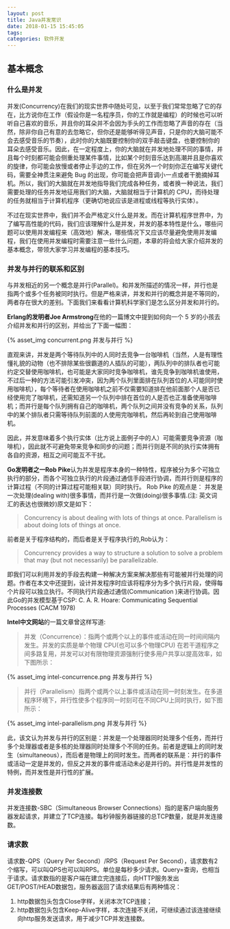 ```yaml
---
layout: post
title: Java并发常识
date: 2018-01-15 15:45:05
tags:
categories: 软件开发
---
```


## 基本概念

### 什么是并发

并发(Concurrency)在我们的现实世界中随处可见，以至于我们常常忽略了它的存在，比方说你在工作（假设你是一名程序员，你的工作就是编程）的时候也可以听听自己喜欢的音乐，并且你的耳朵并不会因为手头的工作而忽略了声音的存在（当然，除非你自己有意的去忽略它，但你还是能够听得见声音，只是你的大脑可能不会去感受音乐的节奏），此时你的大脑既要控制你的双手敲击键盘，也要控制你的耳朵去感受音乐。因此，在一定程度上，你的大脑就在并发地处理不同的事情，并且每个时刻都可能会侧重处理某件事情，比如某个时刻音乐达到高潮并且是你喜欢的旋律，你可能会放慢或者停止手边的工作，但在另外一个时刻你正在编写关键代码，需要全神贯注来避免 Bug 的出现，你可能会把声音调小一点或者干脆摘掉耳机。所以，我们的大脑就在并发地指导我们完成各种任务，或者换一种说法，我们需要处理的任务并发地征用我们的大脑，大脑就相当于计算机的 CPU，而待处理的任务就相当于计算机程序（更确切地说应该是进程或线程等执行实体）。

不过在现实世界中，我们并不会严格定义什么是并发。而在计算机程序世界中，为了编写高性能的代码，我们应该理解什么是并发，并发的基本特性是什么，哪些问题可以使用并发编程来（高效地）解决，哪些情况下又应该尽量避免使用并发编程，我们在使用并发编程时需要注意一些什么问题，本章的将会给大家介绍并发的基本概念，带领大家学习并发编程的基本技巧。

### 并发与并行的联系和区别

与并发相近的另一个概念是并行(Parallel)。和并发所描述的情况一样，并行也是指两个或多个任务被同时执行。但是严格来讲，并发和并行的概念并是不等同的，两者存在很大的差别。下面我们来看看计算机科学家们是怎么区分并发和并行的。

**Erlang的发明者Joe Armstrong**在他的一篇博文中提到如何向一个 5 岁的小孩去介绍并发和并行的区别，并给出了下面一幅图：

{% asset_img concurrent.png 并发与并行 %}

直观来讲，并发是两个等待队列中的人同时去竞争一台咖啡机（当然，人是有理性懂礼貌的动物（也不排除某些很霸道的人插队的可能），两队列中的排队者也可能约定交替使用咖啡机，也可能是大家同时竞争咖啡机，谁先竞争到咖啡机谁使用，不过后一种的方法可能引发冲突，因为两个队列里面排在队列首位的人可能同时使用咖啡机），每个等待者在使用咖啡机之前不仅需要知道排在他前面那个人是否已经使用完了咖啡机，还需知道另一个队列中排在首位的人是否也正准备使用咖啡机；而并行是每个队列拥有自己的咖啡机，两个队列之间并没有竞争的关系，队列中的某个排队者只需等待队列前面的人使用完咖啡机，然后再轮到自己使用咖啡机。

因此，并发意味着多个执行实体（比方说上面例子中的人）可能需要竞争资源（咖啡机），因此就不可避免带来竞争和同步的问题；而并行则是不同的执行实体拥有各自的资源，相互之间可能互不干扰。

**Go发明者之一Rob Pike**认为并发是程序本身的一种特性，程序被分为多个可独立执行的部分，而各个可独立执行的片段通过通信手段进行协调，而并行则是程序的计算过程（不同的计算过程可能相关联）同时执行。
Rob Pike 的观点是： 并发是一次处理(dealing with)很多事情，而并行是一次做(doing)很多事情.(注: 英文词汇的表达也很微妙)原文是如下：

> Concurrency is about dealing with lots of things at once.
> Parallelism is about doing lots of things at once.

前者是关于程序结构的，而后者是关于程序执行的,Rob认为：

> Concurrency provides a way to structure a solution to solve a problem that may (but not necessarily) be parallelizable.

即我们可以利用并发的手段去构建一种解决方案来解决那些有可能被并行处理的问题。作者在本文中还提到，设计并发程序时应该将程序分为多个执行片段，使得每个片段可以独立执行。不同执行片段通过通信(Communication )来进行协调。因此Go的并发模型基于CSP: C. A. R. Hoare: Communicating Sequential Processes (CACM 1978)

**Intel中文网站**的一篇文章曾这样写道:

> 并发（Concurrence）：指两个或两个以上的事件或活动在同一时间间隔内发生。并发的实质是单个物理 CPU(也可以多个物理CPU) 在若干道程序之间多路复用，并发可以对有限物理资源强制行使多用户共享以提高效率，如下图所示：

{% asset_img intel-concurrence.png 并发与并行 %}

> 并行（Parallelism）指两个或两个以上事件或活动在同一时刻发生。在多道程序环境下，并行性使多个程序同一时刻可在不同CPU上同时执行，如下图所示：

{% asset_img intel-parallelism.png 并发与并行 %}

此，该文认为并发与并行的区别是：并发是一个处理器同时处理多个任务，而并行多个处理器或者是多核的处理器同时处理多个不同的任务。前者是逻辑上的同时发生（simultaneous），而后者是物理上的同时发生。而两者的联系是：并行的事件或活动一定是并发的，但反之并发的事件或活动未必是并行的。并行性是并发性的特例，而并发性是并行性的扩展。

### 并发连接数

并发连接数-SBC（Simultaneous Browser Connections）指的是客户端向服务器发起请求，并建立了TCP连接。每秒钟服务器链接的总TCP数量，就是并发连接数。

### 请求数
请求数-QPS（Query Per Second）/RPS（Request Per Second），请求数有2个缩写，可以叫QPS也可以叫RPS。单位是每秒多少请求。Query=查询，也相当于请求。请求数指的是客户端在建立完连接后，向HTTP服务发出GET/POST/HEAD数据包，服务器返回了请求结果后有两种情况：
1. http数据包头包含Close字样，关闭本次TCP连接；
2. http数据包头包含Keep-Alive字样，本次连接不关闭，可继续通过该连接继续向http服务发送请求，用于减少TCP并发连接数。
